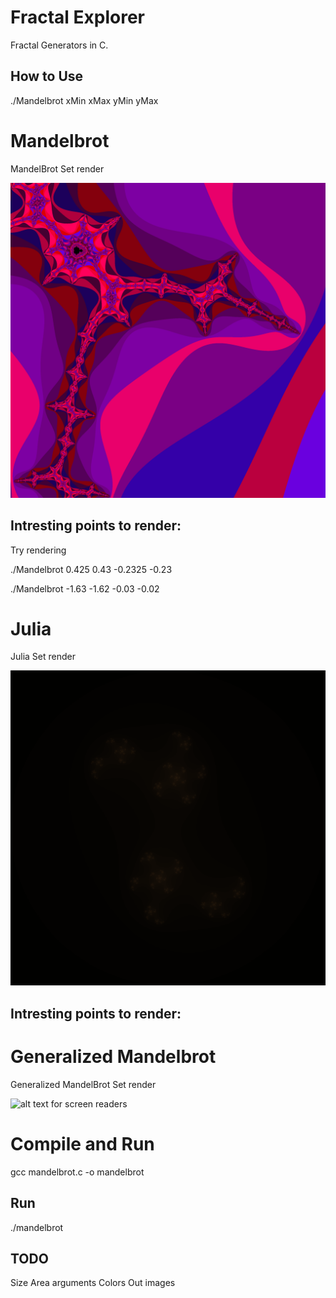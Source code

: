 

# Fractal Explorer

Fractal Generators in C.


## How to Use

./Mandelbrot xMin xMax yMin yMax


# Mandelbrot



MandelBrot Set render

![alt text for screen readers](Images/Mandelbrot.png "Mandelbrot")

## Intresting points to render:

Try rendering

./Mandelbrot 0.425 0.43 -0.2325 -0.23

./Mandelbrot -1.63 -1.62 -0.03 -0.02


# Julia

Julia Set render

![alt text for screen readers](Images/Julia.png "Mandelbrot")


## Intresting points to render:




# Generalized Mandelbrot

Generalized MandelBrot Set render

![alt text for screen readers](Images/Generalized_Mandelbrot.ppm "Generalized Mandelbrot")



# Compile and Run

gcc mandelbrot.c -o mandelbrot

## Run

./mandelbrot

## TODO

Size Area arguments
Colors
Out images